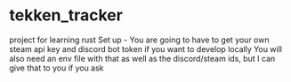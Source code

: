 # tekken_tracker
project for learning rust
Set up - You are going to have to get your own steam api key and discord bot token if you want to develop locally
You will also need an env file with that as well as the discord/steam ids, but I can give that to you if you ask

